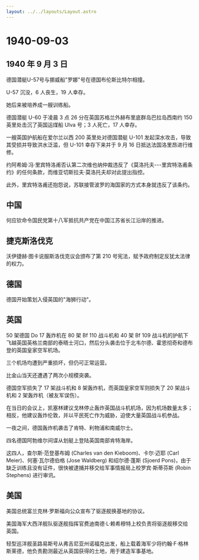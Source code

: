 ```yaml
---
layout: ../../layouts/Layout.astro
---
```


# 1940-09-03

## 1940 年 9 月 3 日

德国潜艇U-57号与挪威船"罗娜"号在德国布伦斯比特尔相撞。

U-57 沉没，6 人丧生，19 人幸存。

她后来被培养成一艘训练船。

德国潜艇 U-60 于凌晨 3 点 26 分在英国苏格兰外赫布里底群岛巴拉岛西南约
150 英里处击沉了英国运煤船 Ulva 号；3 人死亡，17 人幸存。

一艘英国护航船在爱尔兰以西 200 英里处对德国潜艇 U-101
发起深水攻击，导致其受损并导致洪水泛滥，但 U-101 幸存下来并于 9 月 16
日抵达法国洛里昂进行维修。

约阿希姆·冯·里宾特洛甫否认第二次维也纳仲裁违反了《莫洛托夫---里宾特洛甫条约》的任何条款，而维亚切斯拉夫·莫洛托夫却对此提出指控。

此外，里宾特洛甫还抱怨说，苏联接管波罗的海国家的方式本身就违反了该条约。

## 中国

何应钦命令国民党第十八军抵抗共产党在中国江苏省长江沿岸的推进。

## 捷克斯洛伐克

沃伊捷赫·图卡说服斯洛伐克议会颁布了第 210
号宪法，赋予政府制定反犹太法律的权力。

## 德国

德国开始策划入侵英国的"海狮行动"。

## 英国

50 架德国 Do 17 轰炸机在 80 架 Bf 110 战斗机和 40 架 Bf 109
战斗机的护航下飞越英国英格兰南部的泰晤士河口，然后分头袭击位于北韦尔德、霍恩彻奇和德布登的英国皇家空军机场。

三个机场均遭到严重损坏，但仍可正常运营。

比金山当天还遭遇了两次小规模突袭。

德国空军损失了 17 架战斗机和 8 架轰炸机，而英国皇家空军则损失了 20
架战斗机和 2 架轰炸机（被友军误伤）。

在当日的会议上，凯塞林建议戈林停止轰炸英国战斗机机场，因为机场数量太多；相反，他建议轰炸伦敦，并以平民死亡作为威胁，迫使大量英国战斗机参战。

一夜之间，德国轰炸机袭击了肯特、利物浦和南威尔士。

四名德国阿勃维尔间谍从划艇上登陆英国南部肯特海岸。

这四人，查尔斯·范登基布姆 (Charles van den Kieboom)、卡尔·迈耶 (Carl
Meier)、何塞·瓦尔德伯格 (Jose Waldberg) 和绍尔德·蓬斯 (Sjoerd
Pons)，由于缺乏训练且没有证件，很快被逮捕并移交给军事情报局上校罗宾·斯蒂芬斯
(Robin Stephens) 进行审讯。

## 美国

美国总统富兰克林·罗斯福向公众宣布了驱逐舰换基地的协议。

美国海军大西洋舰队驱逐舰指挥官费迪南德·L·赖希穆特上校负责将驱逐舰移交给英国。

轻型巡洋舰圣路易斯号从弗吉尼亚州诺福克出发，船上载着海军少将约翰·F·格林斯莱德，他负责勘测最近从英国获得的土地，用于建造军事基地。